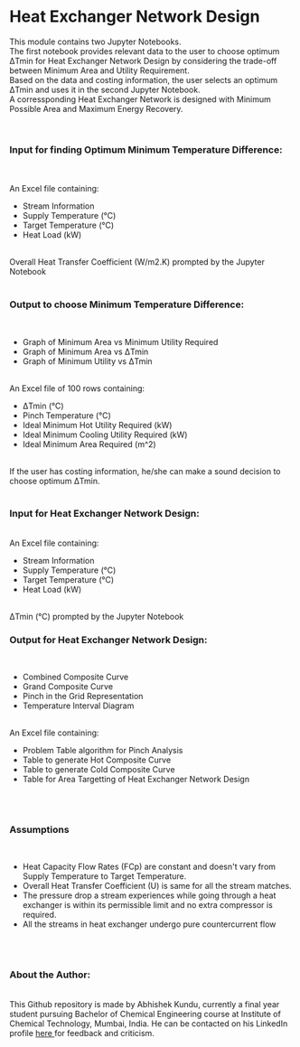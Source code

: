 # Heat Exchanger Network Design
This module contains two Jupyter Notebooks. <br> The first notebook provides relevant data to the user to choose optimum ΔTmin for Heat Exchanger Network Design by considering the trade-off between Minimum Area and Utility Requirement. <br> Based on the data and costing information, the user selects an optimum ΔTmin and uses it in the second Jupyter Notebook. <br> A corressponding Heat Exchanger Network is designed with Minimum Possible Area and Maximum Energy Recovery.

<br>
<h3>Input for finding Optimum Minimum Temperature Difference: </h3><br>
<br>
An Excel file containing: <br>
<ul>
  <li> Stream Information</li>
  <li> Supply Temperature (°C)</li>
  <li> Target Temperature (°C)</li>
  <li> Heat Load (kW)</li>
</ul> <br>
Overall Heat Transfer Coefficient (W/m2.K) prompted by the Jupyter Notebook <br> 
<br>
<h3> Output to choose Minimum Temperature Difference: </h3> <br>
<ul>
  <li> Graph of Minimum Area vs Minimum Utility Required </li>
  <li> Graph of Minimum Area vs ΔTmin </li>
  <li> Graph of Minimum Utility vs ΔTmin </li>
</ul> <br>
An Excel file of 100 rows containing: <br>
<ul>
  <li> ΔTmin (°C) </li>
  <li> Pinch Temperature (°C) </li>
  <li> Ideal Minimum Hot Utility Required (kW) </li>
  <li> Ideal Minimum Cooling Utility Required (kW) </li>
  <li> Ideal Minimum Area Required (m^2) </li>
 </ul> <br>
If the user has costing information, he/she can make a sound decision to choose optimum ΔTmin.<br>
<br>
<h3> Input for Heat Exchanger Network Design: </h3> <br>
An Excel file containing: <br>
<ul>
  <li> Stream Information</li>
  <li> Supply Temperature (°C)</li>
  <li> Target Temperature (°C)</li>
  <li> Heat Load (kW)</li>
</ul> <br>
ΔTmin (°C) prompted by the Jupyter Notebook <br>
<h3> Output for Heat Exchanger Network Design: </h3> <br>
<ul>
  <li> Combined Composite Curve </li>
  <li> Grand Composite Curve </li>
  <li> Pinch in the Grid Representation </li>
  <li> Temperature Interval Diagram </li>
  </ul> <br>
  An Excel file containing: <br>
  <ul>
  <li> Problem Table algorithm for Pinch Analysis </li>
  <li> Table to generate Hot Composite Curve </li>
  <li> Table to generate Cold Composite Curve </li>
  <li> Table for Area Targetting of Heat Exchanger Network Design </li>
  </ul> <br>
<br>
<h3> Assumptions </h3> <br>
<ul>
  <li> Heat Capacity Flow Rates (FCp) are constant and doesn't vary from Supply Temperature to Target Temperature. </li>
  <li> Overall Heat Transfer Coefficient (U) is same for all the stream matches. </li>
  <li> The pressure drop a stream experiences while going through a heat exchanger is within its permissible limit and no extra compressor is required. </li>
  <li> All the streams in heat exchanger undergo pure countercurrent flow </li>
  </ul>
<br>
<br>
<h3> About the Author: </h3> <br>
This Github repository is made by Abhishek Kundu, currently a final year student pursuing Bachelor of Chemical Engineering course at Institute of Chemical Technology, Mumbai, India. He can be contacted on his LinkedIn profile <a href = "https://www.linkedin.com/in/abhishek-kundu-a77356166"> here </a> for feedback and criticism. 
